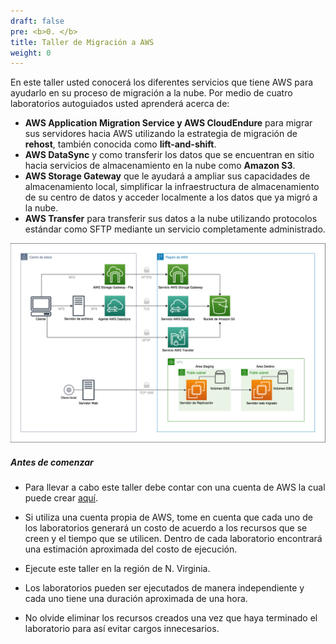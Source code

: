 ```yaml
---
draft: false
pre: <b>0. </b>
title: Taller de Migración a AWS
weight: 0
---
```

En este taller usted conocerá los diferentes servicios que tiene AWS para ayudarlo en su proceso de migración a la nube. Por medio de cuatro laboratorios autoguiados usted aprenderá acerca de:

* **AWS Application Migration Service y AWS CloudEndure** para migrar sus servidores hacia AWS utilizando la estrategia de migración de **rehost**, también conocida como **lift-and-shift**.
* **AWS DataSync** y como transferir los datos que se encuentran en sitio hacia servicios de almacenamiento en la nube como **Amazon S3**.
* **AWS Storage Gateway** que le ayudará a ampliar sus capacidades de almacenamiento local, simplificar la infraestructura de almacenamiento de su centro de datos y acceder localmente a los datos que ya migró a la nube.
* **AWS Transfer** para transferir sus datos a la nube utilizando protocolos estándar como SFTP mediante un servicio completamente administrado.

![Diagrama](/static/images/diagrama.png)

##### Antes de comenzar

* Para llevar a cabo este taller debe contar con una cuenta de AWS la cual puede crear [aquí](https://aws.amazon.com/). 

* Si utiliza una cuenta propia de AWS, tome en cuenta que cada uno de los laboratorios generará un costo de acuerdo a los recursos que se creen y el tiempo que se utilicen. Dentro de cada laboratorio encontrará una estimación aproximada del costo de ejecución.

* Ejecute este taller en la región de N. Virginia.

* Los laboratorios pueden ser ejecutados de manera independiente y cada uno tiene una duración aproximada de una hora.

* No olvide eliminar los recursos creados una vez que haya terminado el laboratorio para así evitar cargos innecesarios.